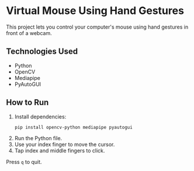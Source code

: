 # Virtual Mouse Using Hand Gestures

This project lets you control your computer's mouse using hand gestures in front of a webcam.

## Technologies Used
- Python
- OpenCV
- Mediapipe
- PyAutoGUI

## How to Run
1. Install dependencies:
   ```
   pip install opencv-python mediapipe pyautogui
   ```
2. Run the Python file.
3. Use your index finger to move the cursor.
4. Tap index and middle fingers to click.

Press `q` to quit.
